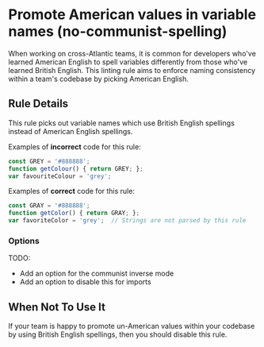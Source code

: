 # Promote American values in variable names (no-communist-spelling)

When working on cross-Atlantic teams, it is common for developers who've learned American English to spell variables differently from those who've learned British English. This linting rule aims to enforce naming consistency within a team's codebase by picking American English.

## Rule Details

This rule picks out variable names which use British English spellings instead of American English spellings.

Examples of **incorrect** code for this rule:

```js
const GREY = '#888888';
function getColour() { return GREY; };
var favouriteColour = 'grey';
```

Examples of **correct** code for this rule:

```js
const GRAY = '#888888';
function getColor() { return GRAY; };
var favoriteColor = 'grey';  // Strings are not parsed by this rule
```

### Options

TODO:
- Add an option for the communist inverse mode
- Add an option to disable this for imports

## When Not To Use It

If your team is happy to promote un-American values within your codebase by using British English spellings, then you should disable this rule.

